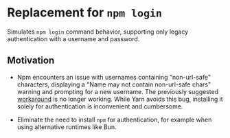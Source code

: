 # Replacement for `npm login`

Simulates `npm login` command behavior, supporting only legacy authentication with a username and password.

## Motivation

* Npm encounters an issue with usernames containing "non-url-safe" characters, displaying a "Name may not contain non-url-safe chars" warning and prompting for a new username. The previously suggested [workaround](https://atornblad.se/allowing-at-characters-in-npm-usernames) is no longer working. While Yarn avoids this bug, installing it solely for authentication is inconvenient and cumbersome.

* Eliminate the need to install `npm` for authentication, for example when using alternative runtimes like Bun.
